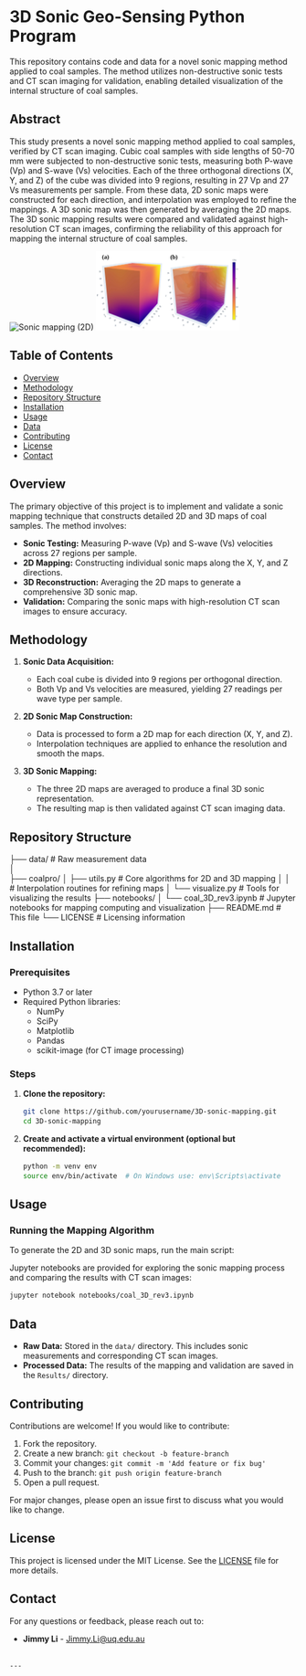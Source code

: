 
# 3D Sonic Geo-Sensing Python Program

This repository contains code and data for a novel sonic mapping method applied to coal samples. The method utilizes non-destructive sonic tests and CT scan imaging for validation, enabling detailed visualization of the internal structure of coal samples.

## Abstract

This study presents a novel sonic mapping method applied to coal samples, verified by CT scan imaging. Cubic coal samples with side lengths of 50-70 mm were subjected to non-destructive sonic tests, measuring both P-wave (Vp) and S-wave (Vs) velocities. Each of the three orthogonal directions (X, Y, and Z) of the cube was divided into 9 regions, resulting in 27 Vp and 27 Vs measurements per sample. From these data, 2D sonic maps were constructed for each direction, and interpolation was employed to refine the mappings. A 3D sonic map was then generated by averaging the 2D maps. The 3D sonic mapping results were compared and validated against high-resolution CT scan images, confirming the reliability of this approach for mapping the internal structure of coal samples.

<img src="Fig4.svg" alt="Sonic mapping (2D)" width="50%">
<img src="fig6.svg" alt="Sonic mapping (3D)" width="50%">



## Table of Contents

- [Overview](#overview)
- [Methodology](#methodology)
- [Repository Structure](#repository-structure)
- [Installation](#installation)
- [Usage](#usage)
- [Data](#data)
- [Contributing](#contributing)
- [License](#license)
- [Contact](#contact)

## Overview

The primary objective of this project is to implement and validate a sonic mapping technique that constructs detailed 2D and 3D maps of coal samples. The method involves:
- **Sonic Testing:** Measuring P-wave (Vp) and S-wave (Vs) velocities across 27 regions per sample.
- **2D Mapping:** Constructing individual sonic maps along the X, Y, and Z directions.
- **3D Reconstruction:** Averaging the 2D maps to generate a comprehensive 3D sonic map.
- **Validation:** Comparing the sonic maps with high-resolution CT scan images to ensure accuracy.

## Methodology

1. **Sonic Data Acquisition:** 
   - Each coal cube is divided into 9 regions per orthogonal direction.
   - Both Vp and Vs velocities are measured, yielding 27 readings per wave type per sample.

2. **2D Sonic Map Construction:**
   - Data is processed to form a 2D map for each direction (X, Y, and Z).
   - Interpolation techniques are applied to enhance the resolution and smooth the maps.

3. **3D Sonic Mapping:**
   - The three 2D maps are averaged to produce a final 3D sonic representation.
   - The resulting map is then validated against CT scan imaging data.

## Repository Structure

├── data/                  # Raw measurement data                 
│   
├── coalpro/
│   ├── utils.py            # Core algorithms for 2D and 3D mapping
│   │                        # Interpolation routines for refining maps
│   └── visualize.py        # Tools for visualizing the results
├── notebooks/
│   └── coal_3D_rev3.ipynb   # Jupyter notebooks for mapping computing and visualization
├── README.md               # This file
└── LICENSE                 # Licensing information

## Installation

### Prerequisites

- Python 3.7 or later
- Required Python libraries:
  - NumPy
  - SciPy
  - Matplotlib
  - Pandas
  - scikit-image (for CT image processing)

### Steps

1. **Clone the repository:**
   ```bash
   git clone https://github.com/yourusername/3D-sonic-mapping.git
   cd 3D-sonic-mapping
   ```

2. **Create and activate a virtual environment (optional but recommended):**
   ```bash
   python -m venv env
   source env/bin/activate  # On Windows use: env\Scripts\activate
   ```


## Usage

### Running the Mapping Algorithm

To generate the 2D and 3D sonic maps, run the main script:

Jupyter notebooks are provided for exploring the sonic mapping process and comparing the results with CT scan images:
```bash
jupyter notebook notebooks/coal_3D_rev3.ipynb
```

## Data

- **Raw Data:** Stored in the `data/` directory. This includes sonic measurements and corresponding CT scan images.
- **Processed Data:** The results of the mapping and validation are saved in the `Results/` directory.

## Contributing

Contributions are welcome! If you would like to contribute:
1. Fork the repository.
2. Create a new branch: `git checkout -b feature-branch`
3. Commit your changes: `git commit -m 'Add feature or fix bug'`
4. Push to the branch: `git push origin feature-branch`
5. Open a pull request.

For major changes, please open an issue first to discuss what you would like to change.

## License

This project is licensed under the MIT License. See the [LICENSE](LICENSE) file for more details.

## Contact

For any questions or feedback, please reach out to:

- **Jimmy Li** - Jimmy.Li@uq.edu.au  

```

---
